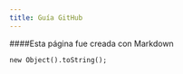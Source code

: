 ```yaml
---
title: Guía GitHub
---
```

<link rel="stylesheet" type="text/css" href="/style.css" />

####Esta p&aacute;gina fue creada con Markdown

    new Object().toString();
